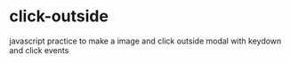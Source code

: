 # click-outside
javascript practice to make a image and click outside modal with keydown and click events
